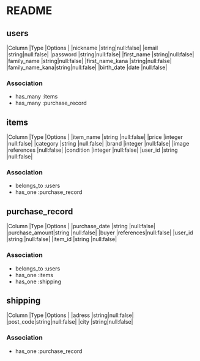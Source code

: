 # README

## users
|Column          |Type  |Options   |
|nickname        |string|null:false|
|email           |string|null:false|
|password        |string|null:false|
|first_name      |string|null:false|
|family_name     |string|null:false|
|first_name_kana |string|null:false|
|family_name_kana|string|null:false|
|birth_date      |date  |null:false|

### Association
- has_many :items
- has_many :purchase_record

## items
|Column      |Type       |Options   |
|item_name   |string     |null:false|
|price       |integer    |null:false|
|category    |string     |null:false|
|brand       |integer    |null:false|
|image       |references |null:false|
|condition   |integer    |null:false|
|user_id     |string     |null:false|

### Association
- belongs_to :users
- has_one    :purchase_record

## purchase_record
|Column         |Type      |Options   |
|purchase_date  |string    |null:false|
|purchase_amount|string    |null:false|
|buyer          |references|null:false|
|user_id        |string    |null:false|
|item_id        |string    |null:false|

### Association
- belongs_to :users
- has_one    :items
- has_one    :shipping

## shipping
|Column   |Type  |Options   |
|adress   |string|null:false|
|post_code|string|null:false|
|city     |string|null:false|

### Association
- has_one :purchase_record